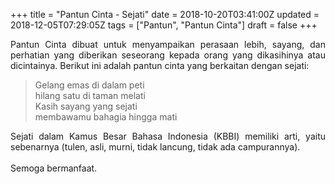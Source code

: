 +++
title = "Pantun Cinta - Sejati"
date = 2018-10-20T03:41:00Z
updated = 2018-12-05T07:29:05Z
tags = ["Pantun", "Pantun Cinta"]
draft = false
+++

<div dir="ltr" style="text-align: left;" trbidi="on"><div style="text-align: justify;">Pantun Cinta dibuat untuk menyampaikan perasaan lebih, sayang, dan perhatian yang diberikan seseorang kepada orang yang dikasihinya atau dicintainya. Berikut ini adalah pantun cinta yang berkaitan dengan sejati:</div><blockquote class="tr_bq">Gelang emas di dalam peti<br />hilang satu di taman melati<br />Kasih sayang yang sejati<br />membawamu bahagia hingga mati</blockquote><div style="text-align: justify;">Sejati dalam Kamus Besar Bahasa Indonesia (KBBI) memiliki arti, yaitu sebenarnya (tulen, asli, murni, tidak lancung, tidak ada campurannya).</div><div style="text-align: justify;"><br /></div><div style="text-align: justify;">Semoga bermanfaat.</div></div>
